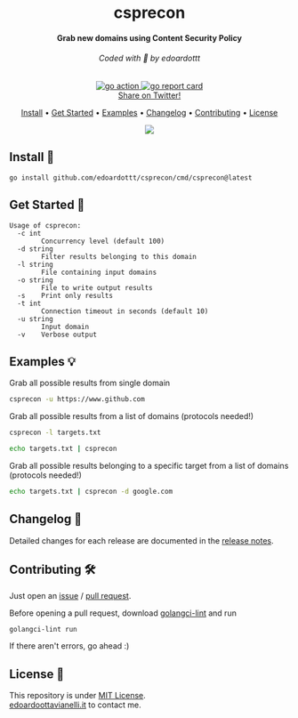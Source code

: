 <h1 align="center">
  csprecon
  <br>
</h1>

<h4 align="center">Grab new domains using Content Security Policy</h4>

<h6 align="center"> Coded with 💙 by edoardottt </h6>

<p align="center">

  <a href="https://edoardoottavianelli.it">
      <img src="https://github.com/edoardottt/csprecon/actions/workflows/go.yml/badge.svg" alt="go action">
  </a>

  <a href="https://edoardoottavianelli.it">
      <img src="https://goreportcard.com/badge/github.com/edoardottt/csprecon" alt="go report card">
  </a>

<br>
  <!--Tweet button-->
  <a href="https://twitter.com/intent/tweet?text=csprecon%20-%20Reconnaissance%20tool%20based%20on%20Content%20Security%20Policy%20https%3A%2F%2Fgithub.com%2Fedoardottt%2Fcsprecon%20%23golang%20%23github%20%23linux%20%23infosec%20%23bugbounty" target="_blank">Share on Twitter!
  </a>
</p>

<p align="center">
  <a href="#install-">Install</a> •
  <a href="#get-started-">Get Started</a> •
  <a href="#examples-bulb">Examples</a> •
  <a href="#changelog-">Changelog</a> •
  <a href="#contributing-">Contributing</a> •
  <a href="#license-">License</a>
</p>

<p align="center">
  <img src="https://github.com/edoardottt/images/blob/main/csprecon/csprecon.gif">
</p>
  
Install 📡
----------

```
go install github.com/edoardottt/csprecon/cmd/csprecon@latest
```

Get Started 🎉
----------

```console
Usage of csprecon:
  -c int
    	Concurrency level (default 100)
  -d string
    	Filter results belonging to this domain
  -l string
    	File containing input domains
  -o string
    	File to write output results
  -s	Print only results
  -t int
    	Connection timeout in seconds (default 10)
  -u string
    	Input domain
  -v	Verbose output
```

Examples :bulb:
----------

Grab all possible results from single domain
```bash
csprecon -u https://www.github.com
```

Grab all possible results from a list of domains (protocols needed!)
```bash
csprecon -l targets.txt
```

```bash
echo targets.txt | csprecon
```

Grab all possible results belonging to a specific target from a list of domains (protocols needed!)
```bash
echo targets.txt | csprecon -d google.com
```

Changelog 📌
-------
Detailed changes for each release are documented in the [release notes](https://github.com/edoardottt/csprecon/releases).

Contributing 🛠
-------

Just open an [issue](https://github.com/edoardottt/csprecon/issues) / [pull request](https://github.com/edoardottt/csprecon/pulls).

Before opening a pull request, download [golangci-lint](https://golangci-lint.run/usage/install/) and run
```bash
golangci-lint run
```
If there aren't errors, go ahead :)

  
License 📝
-------

This repository is under [MIT License](https://github.com/edoardottt/csprecon/blob/main/LICENSE).  
[edoardoottavianelli.it](https://www.edoardoottavianelli.it) to contact me.
